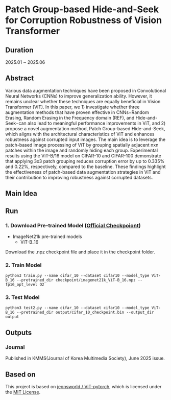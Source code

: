 # Patch Group-based Hide-and-Seek for Corruption Robustness of Vision Transformer

## Duration
2025.01 ~ 2025.06

## Abstract
Various data augmentation techniques have been proposed in Convolutional Neural Networks (CNNs) to improve generalization ability. However, it remains unclear whether these techniques are equally beneficial in Vision Transformer (ViT). In this paper, we 1) investigate whether three augmentation methods that have proven effective in CNNs−Random Erasing, Random Erasing in the Frequency domain (REF), and Hide-and-Seek−can also lead to meaningful performance improvements in ViT, and 2) propose a novel augmentation method, Patch Group-based Hide-and-Seek, which aligns with the architectural characteristics of ViT and enhances robustness against corrupted input images. The main idea is to leverage the patch-based image processing of ViT by grouping spatially adjacent nxn patches within the image and randomly hiding each group. Experimental results using the ViT-B/16 model on CIFAR-10 and CIFAR-100 demonstrate that applying 3x3 patch grouping reduces corruption error by up to 0.335% and 0.22%, respectively, compared to the baseline. These findings highlight the effectiveness of patch-based data augmentation strategies in ViT and their contribution to improving robustness against corrupted datasets. 


## Main Idea



## Run
### 1. Download Pre-trained Model ([Official Checkpoiont](https://console.cloud.google.com/storage/browser/vit_models?pli=1&inv=1&invt=Ab1bZw))
- ImageNet21k pre-trained models
  - ViT-B_16 

Download the .npz checkpoint file and place it in the checkpoint folder.

### 2. Train Model
```
python3 train.py --name cifar_10 --dataset cifar10 --model_type ViT-B_16 --pretrained_dir checkpoint/imagenet21k_ViT-B_16.npz --fp16_opt_level O2
```

### 3. Test Model 
```
python3 test2.py --name cifar_10 --dataset cifar10 --model_type ViT-B_16 --pretrained_dir output/cifar_10_checkpoint.bin --output_dir output
```


## Outputs
### Journal 
Published in KMMS(Journal of Korea Multimedia Society), June 2025 issue.


## Based on
This project is based on [jeonsworld / ViT-pytorch](https://github.com/jeonsworld/ViT-pytorch), which is licensed under the [MIT License](https://github.com/KaSangeun/Patch-Group-based-Hide-and-Seek/blob/main/README.md).
